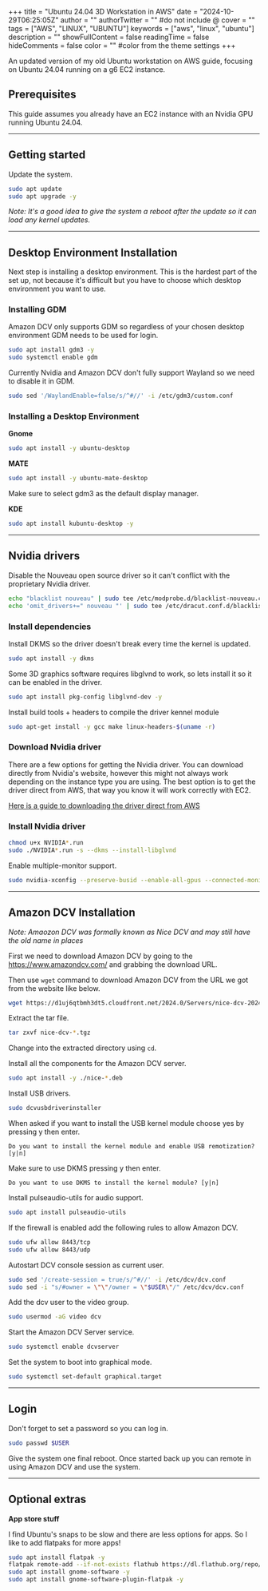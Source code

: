 +++
title = "Ubuntu 24.04 3D Workstation in AWS"
date = "2024-10-29T06:25:05Z"
author = ""
authorTwitter = "" #do not include @
cover = ""
tags = ["AWS", "LINUX", "UBUNTU"]
keywords = ["aws", "linux", "ubuntu"]
description = ""
showFullContent = false
readingTime = false
hideComments = false
color = "" #color from the theme settings
+++

An updated version of my old Ubuntu workstation on AWS guide, focusing on Ubuntu 24.04 running on a g6 EC2 instance.

## Prerequisites

This guide assumes you already have an EC2 instance with an Nvidia GPU running Ubuntu 24.04.

---

## Getting started

Update the system.

```bash
sudo apt update
sudo apt upgrade -y
```

*Note: It's a good idea to give the system a reboot after the update so it can load any kernel updates.*

---

## Desktop Environment Installation

Next step is installing a desktop environment. This is the hardest part of the set up, not because it's difficult but you have to choose which desktop environment you want to use.

### Installing GDM

Amazon DCV only supports GDM so regardless of your chosen desktop environment GDM needs to be used for login.

```bash
sudo apt install gdm3 -y
sudo systemctl enable gdm
```

Currently Nvidia and Amazon DCV don't fully support Wayland so we need to disable it in GDM.

```bash
sudo sed '/WaylandEnable=false/s/^#//' -i /etc/gdm3/custom.conf
```

### Installing a Desktop Environment

**Gnome**
```bash
sudo apt install -y ubuntu-desktop
```

**MATE**
```bash
sudo apt install -y ubuntu-mate-desktop
```

Make sure to select gdm3 as the default display manager.

**KDE**
```bash
sudo apt install kubuntu-desktop -y
```

---

## Nvidia drivers

Disable the Nouveau open source driver so it can't conflict with the proprietary Nvidia driver.

```bash
echo "blacklist nouveau" | sudo tee /etc/modprobe.d/blacklist-nouveau.conf
echo 'omit_drivers+=" nouveau "' | sudo tee /etc/dracut.conf.d/blacklist-nouveau.conf
```

### Install dependencies

Install DKMS so the driver doesn't break every time the kernel is updated.
```bash
sudo apt install -y dkms
```

Some 3D graphics software requires libglvnd to work, so lets install it so it can be enabled in the driver.

```bash
sudo apt install pkg-config libglvnd-dev -y
```

Install build tools + headers to compile the driver kennel module
```bash
sudo apt-get install -y gcc make linux-headers-$(uname -r)
```

### Download Nvidia driver

There are a few options for getting the Nvidia driver. You can download directly from Nvidia's website, however this might not always work depending on the instance type you are using. The best option is to get the driver direct from AWS, that way you know it will work correctly with EC2.

[Here is a guide to downloading the driver direct from AWS](/posts/nvidia-driver-linux-ec2-download)

### Install Nvidia driver
```bash
chmod u+x NVIDIA*.run
sudo ./NVIDIA*.run -s --dkms --install-libglvnd
```

Enable multiple-monitor support.
```bash
sudo nvidia-xconfig --preserve-busid --enable-all-gpus --connected-monitor=DFP-0,DFP-1,DFP-2,DFP-3
```

---

## Amazon DCV Installation

*Note: Amaozon DCV was formally known as Nice DCV and may still have the old name in places*

First we need to download Amazon DCV by going to the https://www.amazondcv.com/ and grabbing the download URL.

Then use `wget` command to download Amazon DCV from the URL we got from the website like below.

```bash
wget https://d1uj6qtbmh3dt5.cloudfront.net/2024.0/Servers/nice-dcv-2024.0-17979-ubuntu2404-x86_64.tgz
```

Extract the tar file.

```bash
tar zxvf nice-dcv-*.tgz
```

Change into the extracted directory using `cd`.

Install all the components for the Amazon DCV server.

```bash
sudo apt install -y ./nice-*.deb
```

Install USB drivers.

```bash
sudo dcvusbdriverinstaller
```

When asked if you want to install the USB kernel module choose yes by pressing y then enter.

```
Do you want to install the kernel module and enable USB remotization? [y|n]
```

Make sure to use DKMS pressing y then enter.

```
Do you want to use DKMS to install the kernel module? [y|n]
```

Install pulseaudio-utils for audio support.

```bash
sudo apt install pulseaudio-utils
```

If the firewall is enabled add the following rules to allow Amazon DCV. 

```bash
sudo ufw allow 8443/tcp
sudo ufw allow 8443/udp
```

Autostart DCV console session as current user.

```bash
sudo sed '/create-session = true/s/^#//' -i /etc/dcv/dcv.conf
sudo sed -i "s/#owner = \"\"/owner = \"$USER\"/" /etc/dcv/dcv.conf
```

Add the dcv user to the video group.
```bash
sudo usermod -aG video dcv
```

Start the Amazon DCV Server service.
```bash
sudo systemctl enable dcvserver
```

Set the system to boot into graphical mode.

```bash
sudo systemctl set-default graphical.target
```

---

## Login

Don't forget to set a password so you can log in.

```bash
sudo passwd $USER
```

Give the system one final reboot. Once started back up you can remote in using Amazon DCV and use the system.

---

## Optional extras

**App store stuff**

I find Ubuntu's snaps to be slow and there are less options for apps. So I like to add flatpaks for more apps!

```bash
sudo apt install flatpak -y
flatpak remote-add --if-not-exists flathub https://dl.flathub.org/repo/flathub.flatpakrepo
sudo apt install gnome-software -y
sudo apt install gnome-software-plugin-flatpak -y
```